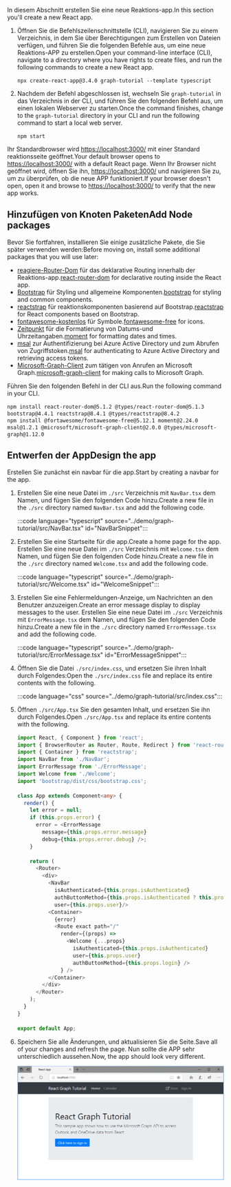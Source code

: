 <!-- markdownlint-disable MD002 MD041 -->

<span data-ttu-id="4bcb8-101">In diesem Abschnitt erstellen Sie eine neue Reaktions-app.</span><span class="sxs-lookup"><span data-stu-id="4bcb8-101">In this section you'll create a new React app.</span></span>

1. <span data-ttu-id="4bcb8-102">Öffnen Sie die Befehlszeilenschnittstelle (CLI), navigieren Sie zu einem Verzeichnis, in dem Sie über Berechtigungen zum Erstellen von Dateien verfügen, und führen Sie die folgenden Befehle aus, um eine neue Reaktions-APP zu erstellen.</span><span class="sxs-lookup"><span data-stu-id="4bcb8-102">Open your command-line interface (CLI), navigate to a directory where you have rights to create files, and run the following commands to create a new React app.</span></span>

    ```Shell
    npx create-react-app@3.4.0 graph-tutorial --template typescript
    ```

1. <span data-ttu-id="4bcb8-103">Nachdem der Befehl abgeschlossen ist, wechseln Sie `graph-tutorial` in das Verzeichnis in der CLI, und führen Sie den folgenden Befehl aus, um einen lokalen Webserver zu starten.</span><span class="sxs-lookup"><span data-stu-id="4bcb8-103">Once the command finishes, change to the `graph-tutorial` directory in your CLI and run the following command to start a local web server.</span></span>

    ```Shell
    npm start
    ```

<span data-ttu-id="4bcb8-104">Ihr Standardbrowser wird [https://localhost:3000/](https://localhost:3000) mit einer Standard reaktionsseite geöffnet.</span><span class="sxs-lookup"><span data-stu-id="4bcb8-104">Your default browser opens to [https://localhost:3000/](https://localhost:3000) with a default React page.</span></span> <span data-ttu-id="4bcb8-105">Wenn Ihr Browser nicht geöffnet wird, öffnen Sie ihn, [https://localhost:3000/](https://localhost:3000) und navigieren Sie zu, um zu überprüfen, ob die neue APP funktioniert.</span><span class="sxs-lookup"><span data-stu-id="4bcb8-105">If your browser doesn't open, open it and browse to [https://localhost:3000/](https://localhost:3000) to verify that the new app works.</span></span>

## <a name="add-node-packages"></a><span data-ttu-id="4bcb8-106">Hinzufügen von Knoten Paketen</span><span class="sxs-lookup"><span data-stu-id="4bcb8-106">Add Node packages</span></span>

<span data-ttu-id="4bcb8-107">Bevor Sie fortfahren, installieren Sie einige zusätzliche Pakete, die Sie später verwenden werden:</span><span class="sxs-lookup"><span data-stu-id="4bcb8-107">Before moving on, install some additional packages that you will use later:</span></span>

- <span data-ttu-id="4bcb8-108">[reagiere-Router-Dom](https://github.com/ReactTraining/react-router) für das deklarative Routing innerhalb der Reaktions-app.</span><span class="sxs-lookup"><span data-stu-id="4bcb8-108">[react-router-dom](https://github.com/ReactTraining/react-router) for declarative routing inside the React app.</span></span>
- <span data-ttu-id="4bcb8-109">[Bootstrap](https://github.com/twbs/bootstrap) für Styling und allgemeine Komponenten.</span><span class="sxs-lookup"><span data-stu-id="4bcb8-109">[bootstrap](https://github.com/twbs/bootstrap) for styling and common components.</span></span>
- <span data-ttu-id="4bcb8-110">[reactstrap](https://github.com/reactstrap/reactstrap) für reaktionskomponenten basierend auf Bootstrap.</span><span class="sxs-lookup"><span data-stu-id="4bcb8-110">[reactstrap](https://github.com/reactstrap/reactstrap) for React components based on Bootstrap.</span></span>
- <span data-ttu-id="4bcb8-111">[fontawesome-kostenlos](https://github.com/FortAwesome/Font-Awesome) für Symbole.</span><span class="sxs-lookup"><span data-stu-id="4bcb8-111">[fontawesome-free](https://github.com/FortAwesome/Font-Awesome) for icons.</span></span>
- <span data-ttu-id="4bcb8-112">[Zeitpunkt](https://github.com/moment/moment) für die Formatierung von Datums-und Uhrzeitangaben.</span><span class="sxs-lookup"><span data-stu-id="4bcb8-112">[moment](https://github.com/moment/moment) for formatting dates and times.</span></span>
- <span data-ttu-id="4bcb8-113">[msal](https://github.com/AzureAD/microsoft-authentication-library-for-js) zur Authentifizierung bei Azure Active Directory und zum Abrufen von Zugriffstoken.</span><span class="sxs-lookup"><span data-stu-id="4bcb8-113">[msal](https://github.com/AzureAD/microsoft-authentication-library-for-js) for authenticating to Azure Active Directory and retrieving access tokens.</span></span>
- <span data-ttu-id="4bcb8-114">[Microsoft-Graph-Client](https://github.com/microsoftgraph/msgraph-sdk-javascript) zum tätigen von Anrufen an Microsoft Graph.</span><span class="sxs-lookup"><span data-stu-id="4bcb8-114">[microsoft-graph-client](https://github.com/microsoftgraph/msgraph-sdk-javascript) for making calls to Microsoft Graph.</span></span>

<span data-ttu-id="4bcb8-115">Führen Sie den folgenden Befehl in der CLI aus.</span><span class="sxs-lookup"><span data-stu-id="4bcb8-115">Run the following command in your CLI.</span></span>

```Shell
npm install react-router-dom@5.1.2 @types/react-router-dom@5.1.3 bootstrap@4.4.1 reactstrap@8.4.1 @types/reactstrap@8.4.2
npm install @fortawesome/fontawesome-free@5.12.1 moment@2.24.0 msal@1.2.1 @microsoft/microsoft-graph-client@2.0.0 @types/microsoft-graph@1.12.0
```

## <a name="design-the-app"></a><span data-ttu-id="4bcb8-116">Entwerfen der App</span><span class="sxs-lookup"><span data-stu-id="4bcb8-116">Design the app</span></span>

<span data-ttu-id="4bcb8-117">Erstellen Sie zunächst ein navbar für die app.</span><span class="sxs-lookup"><span data-stu-id="4bcb8-117">Start by creating a navbar for the app.</span></span>

1. <span data-ttu-id="4bcb8-118">Erstellen Sie eine neue Datei im `./src` Verzeichnis mit `NavBar.tsx` dem Namen, und fügen Sie den folgenden Code hinzu.</span><span class="sxs-lookup"><span data-stu-id="4bcb8-118">Create a new file in the `./src` directory named `NavBar.tsx` and add the following code.</span></span>

    :::code language="typescript" source="../demo/graph-tutorial/src/NavBar.tsx" id="NavBarSnippet":::

1. <span data-ttu-id="4bcb8-119">Erstellen Sie eine Startseite für die app.</span><span class="sxs-lookup"><span data-stu-id="4bcb8-119">Create a home page for the app.</span></span> <span data-ttu-id="4bcb8-120">Erstellen Sie eine neue Datei im `./src` Verzeichnis mit `Welcome.tsx` dem Namen, und fügen Sie den folgenden Code hinzu.</span><span class="sxs-lookup"><span data-stu-id="4bcb8-120">Create a new file in the `./src` directory named `Welcome.tsx` and add the following code.</span></span>

    :::code language="typescript" source="../demo/graph-tutorial/src/Welcome.tsx" id="WelcomeSnippet":::

1. <span data-ttu-id="4bcb8-121">Erstellen Sie eine Fehlermeldungen-Anzeige, um Nachrichten an den Benutzer anzuzeigen.</span><span class="sxs-lookup"><span data-stu-id="4bcb8-121">Create an error message display to display messages to the user.</span></span> <span data-ttu-id="4bcb8-122">Erstellen Sie eine neue Datei im `./src` Verzeichnis mit `ErrorMessage.tsx` dem Namen, und fügen Sie den folgenden Code hinzu.</span><span class="sxs-lookup"><span data-stu-id="4bcb8-122">Create a new file in the `./src` directory named `ErrorMessage.tsx` and add the following code.</span></span>

    :::code language="typescript" source="../demo/graph-tutorial/src/ErrorMessage.tsx" id="ErrorMessageSnippet":::

1. <span data-ttu-id="4bcb8-123">Öffnen Sie die Datei `./src/index.css`, und ersetzen Sie ihren Inhalt durch Folgendes:</span><span class="sxs-lookup"><span data-stu-id="4bcb8-123">Open the `./src/index.css` file and replace its entire contents with the following.</span></span>

    :::code language="css" source="../demo/graph-tutorial/src/index.css":::

1. <span data-ttu-id="4bcb8-124">Öffnen `./src/App.tsx` Sie den gesamten Inhalt, und ersetzen Sie ihn durch Folgendes.</span><span class="sxs-lookup"><span data-stu-id="4bcb8-124">Open `./src/App.tsx` and replace its entire contents with the following.</span></span>

    ```typescript
    import React, { Component } from 'react';
    import { BrowserRouter as Router, Route, Redirect } from 'react-router-dom';
    import { Container } from 'reactstrap';
    import NavBar from './NavBar';
    import ErrorMessage from './ErrorMessage';
    import Welcome from './Welcome';
    import 'bootstrap/dist/css/bootstrap.css';

    class App extends Component<any> {
      render() {
        let error = null;
        if (this.props.error) {
          error = <ErrorMessage
            message={this.props.error.message}
            debug={this.props.error.debug} />;
        }

        return (
          <Router>
            <div>
              <NavBar
                isAuthenticated={this.props.isAuthenticated}
                authButtonMethod={this.props.isAuthenticated ? this.props.logout : this.props.login}
                user={this.props.user}/>
              <Container>
                {error}
                <Route exact path="/"
                  render={(props) =>
                    <Welcome {...props}
                      isAuthenticated={this.props.isAuthenticated}
                      user={this.props.user}
                      authButtonMethod={this.props.login} />
                  } />
              </Container>
            </div>
          </Router>
        );
      }
    }

    export default App;
    ```

1. <span data-ttu-id="4bcb8-125">Speichern Sie alle Änderungen, und aktualisieren Sie die Seite.</span><span class="sxs-lookup"><span data-stu-id="4bcb8-125">Save all of your changes and refresh the page.</span></span> <span data-ttu-id="4bcb8-126">Nun sollte die APP sehr unterschiedlich aussehen.</span><span class="sxs-lookup"><span data-stu-id="4bcb8-126">Now, the app should look very different.</span></span>

    ![Screenshot der neu gestalteten Homepage](images/create-app-01.png)
